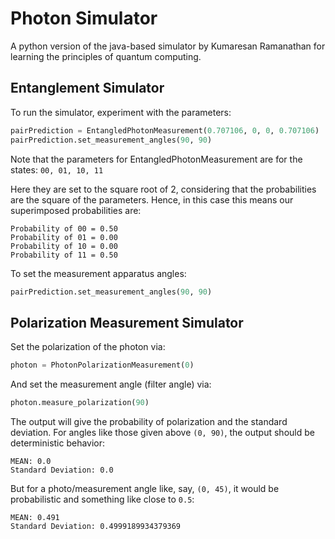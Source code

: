 # Photon Simulator

A python version of the java-based simulator by Kumaresan Ramanathan for learning the principles of quantum computing.

## Entanglement Simulator

To run the simulator, experiment with the parameters:

```python
pairPrediction = EntangledPhotonMeasurement(0.707106, 0, 0, 0.707106)
pairPrediction.set_measurement_angles(90, 90)
```

Note that the parameters for EntangledPhotonMeasurement are for the states: `00, 01, 10, 11`

Here they are set to the square root of 2, considering that the probabilities are the square of the parameters.
Hence, in this case this means our superimposed probabilities are: 

```text
Probability of 00 = 0.50
Probability of 01 = 0.00
Probability of 10 = 0.00
Probability of 11 = 0.50
```

To set the measurement apparatus angles:

```python
pairPrediction.set_measurement_angles(90, 90)
```

## Polarization Measurement Simulator

Set the polarization of the photon via:

```python
photon = PhotonPolarizationMeasurement(0)
```

And set the measurement angle (filter angle) via:

```python
photon.measure_polarization(90)
```

The output will give the probability of polarization and the standard deviation.
For angles like those given above `(0, 90)`, the output should be deterministic behavior:

```
MEAN: 0.0
Standard Deviation: 0.0
```

But for a photo/measurement angle like, say, `(0, 45)`, it would be probabilistic and something like close to `0.5`:

```
MEAN: 0.491
Standard Deviation: 0.4999189934379369
```

